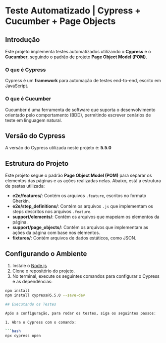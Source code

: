 # Teste Automatizado | Cypress + Cucumber + Page Objects

## Introdução
Este projeto implementa testes automatizados utilizando o **Cypress** e o **Cucumber**, seguindo o padrão de projeto **Page Object Model (POM)**. 

### O que é Cypress
Cypress é um **framework** para automação de testes end-to-end, escrito em JavaScript.

### O que é Cucumber
Cucumber é uma ferramenta de software que suporta o desenvolvimento orientado pelo comportamento (BDD), permitindo escrever cenários de teste em linguagem natural.

## Versão do Cypress
A versão do Cypress utilizada neste projeto é: **5.5.0**

## Estrutura do Projeto

Este projeto segue o padrão **Page Object Model (POM)** para separar os elementos das páginas e as ações realizadas nelas. Abaixo, está a estrutura de pastas utilizada:


- **e2e/features/**: Contém os arquivos `.feature`, escritos no formato Gherkin.
- **e2e/step_definitions/**: Contém os arquivos `.js` que implementam os steps descritos nos arquivos `.feature`.
- **support/elements/**: Contém os arquivos que mapeiam os elementos da página.
- **support/page_objects/**: Contém os arquivos que implementam as ações da página com base nos elementos.
- **fixtures/**: Contém arquivos de dados estáticos, como JSON.

## Configurando o Ambiente

1. Instale o [Node.js](https://nodejs.org/en/)
2. Clone o repositório do projeto.
3. No terminal, execute os seguintes comandos para configurar o Cypress e as dependências:

```bash
npm install
npm install cypress@5.5.0 --save-dev

## Executando os Testes

Após a configuração, para rodar os testes, siga os seguintes passos:

1. Abra o Cypress com o comando:

```bash
npx cypress open